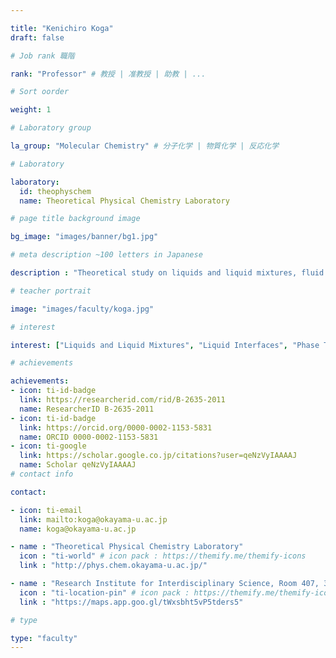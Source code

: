 ```yaml
---

title: "Kenichiro Koga"
draft: false

# Job rank 職階

rank: "Professor" # 教授 | 准教授 | 助教 | ...

# Sort oorder

weight: 1

# Laboratory group

la_group: "Molecular Chemistry" # 分子化学 | 物質化学 | 反応化学

# Laboratory

laboratory:
  id: theophyschem
  name: Theoretical Physical Chemistry Laboratory

# page title background image

bg_image: "images/banner/bg1.jpg"

# meta description ~100 letters in Japanese

description : "Theoretical study on liquids and liquid mixtures, fluid interfaces, phase transitions, phase separation, and effective interactions in liquids"

# teacher portrait

image: "images/faculty/koga.jpg"

# interest

interest: ["Liquids and Liquid Mixtures", "Liquid Interfaces", "Phase Transition","Wetting Phenomena", "Effective Interactions in Liquids"]

# achievements

achievements:
- icon: ti-id-badge
  link: https://researcherid.com/rid/B-2635-2011
  name: ResearcherID B-2635-2011
- icon: ti-id-badge
  link: https://orcid.org/0000-0002-1153-5831
  name: ORCID 0000-0002-1153-5831
- icon: ti-google
  link: https://scholar.google.co.jp/citations?user=qeNzVyIAAAAJ
  name: Scholar qeNzVyIAAAAJ
# contact info

contact:

- icon: ti-email
  link: mailto:koga@okayama-u.ac.jp
  name: koga@okayama-u.ac.jp

- name : "Theoretical Physical Chemistry Laboratory"
  icon : "ti-world" # icon pack : https://themify.me/themify-icons
  link : "http://phys.chem.okayama-u.ac.jp/"

- name : "Research Institute for Interdisciplinary Science, Room 407, 3-1-1 Tsushima-Naka, Okayama 700-8530, Japan"
  icon : "ti-location-pin" # icon pack : https://themify.me/themify-icons
  link : "https://maps.app.goo.gl/tWxsbht5vP5tders5"

# type

type: "faculty"
---
```

